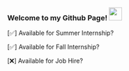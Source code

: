 ### Welcome to my Github Page! <img src="https://raw.githubusercontent.com/MartinHeinz/MartinHeinz/master/wave.gif" width="30px">

[:white_check_mark:] Available for Summer Internship? 

[:white_check_mark:] Available for Fall Internship?

[:x:] Available for Job Hire?

<!--
![Python](https://img.shields.io/badge/python-3670A0?logo=python&logoColor=ffdd54)
![Java](https://img.shields.io/badge/-Java-007396?logo=java&logoColor=white)
-->

<!--
**roromaniac/roromaniac** is a ✨ _special_ ✨ repository because its `README.md` (this file) appears on your GitHub profile.

Here are some ideas to get you started:

- 🔭 I’m currently working on ...
- 🌱 I’m currently learning ...
- 👯 I’m looking to collaborate on ...
- 🤔 I’m looking for help with ...
- 💬 Ask me about ...
- 📫 How to reach me: ...
- 😄 Pronouns: ...
- ⚡ Fun fact: ...
-->
